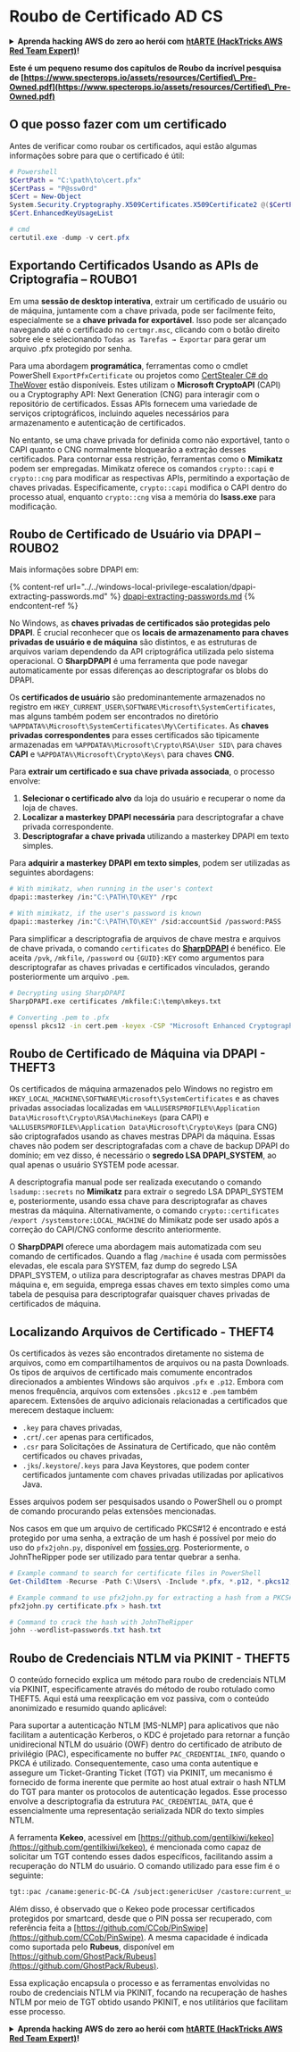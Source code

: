 # Roubo de Certificado AD CS

<details>

<summary><strong>Aprenda hacking AWS do zero ao herói com</strong> <a href="https://training.hacktricks.xyz/courses/arte"><strong>htARTE (HackTricks AWS Red Team Expert)</strong></a><strong>!</strong></summary>

Outras maneiras de apoiar o HackTricks:

* Se você deseja ver sua **empresa anunciada no HackTricks** ou **baixar o HackTricks em PDF**, verifique os [**PLANOS DE ASSINATURA**](https://github.com/sponsors/carlospolop)!
* Adquira o [**swag oficial PEASS & HackTricks**](https://peass.creator-spring.com)
* Descubra [**A Família PEASS**](https://opensea.io/collection/the-peass-family), nossa coleção exclusiva de [**NFTs**](https://opensea.io/collection/the-peass-family)
* **Junte-se ao** 💬 [**grupo Discord**](https://discord.gg/hRep4RUj7f) ou ao [**grupo telegram**](https://t.me/peass) ou **siga-me** no **Twitter** 🐦 [**@carlospolopm**](https://twitter.com/carlospolopm)**.**
* **Compartilhe seus truques de hacking enviando PRs para os** [**HackTricks**](https://github.com/carlospolop/hacktricks) e [**HackTricks Cloud**](https://github.com/carlospolop/hacktricks-cloud) repositórios do github.

</details>

**Este é um pequeno resumo dos capítulos de Roubo da incrível pesquisa de [https://www.specterops.io/assets/resources/Certified\_Pre-Owned.pdf](https://www.specterops.io/assets/resources/Certified\_Pre-Owned.pdf)**


## O que posso fazer com um certificado

Antes de verificar como roubar os certificados, aqui estão algumas informações sobre para que o certificado é útil:
```powershell
# Powershell
$CertPath = "C:\path\to\cert.pfx"
$CertPass = "P@ssw0rd"
$Cert = New-Object
System.Security.Cryptography.X509Certificates.X509Certificate2 @($CertPath, $CertPass)
$Cert.EnhancedKeyUsageList

# cmd
certutil.exe -dump -v cert.pfx
```
## Exportando Certificados Usando as APIs de Criptografia – ROUBO1

Em uma **sessão de desktop interativa**, extrair um certificado de usuário ou de máquina, juntamente com a chave privada, pode ser facilmente feito, especialmente se a **chave privada for exportável**. Isso pode ser alcançado navegando até o certificado no `certmgr.msc`, clicando com o botão direito sobre ele e selecionando `Todas as Tarefas → Exportar` para gerar um arquivo .pfx protegido por senha.

Para uma abordagem **programática**, ferramentas como o cmdlet PowerShell `ExportPfxCertificate` ou projetos como [CertStealer C# do TheWover](https://github.com/TheWover/CertStealer) estão disponíveis. Estes utilizam o **Microsoft CryptoAPI** (CAPI) ou a Cryptography API: Next Generation (CNG) para interagir com o repositório de certificados. Essas APIs fornecem uma variedade de serviços criptográficos, incluindo aqueles necessários para armazenamento e autenticação de certificados.

No entanto, se uma chave privada for definida como não exportável, tanto o CAPI quanto o CNG normalmente bloquearão a extração desses certificados. Para contornar essa restrição, ferramentas como o **Mimikatz** podem ser empregadas. Mimikatz oferece os comandos `crypto::capi` e `crypto::cng` para modificar as respectivas APIs, permitindo a exportação de chaves privadas. Especificamente, `crypto::capi` modifica o CAPI dentro do processo atual, enquanto `crypto::cng` visa a memória do **lsass.exe** para modificação.

## Roubo de Certificado de Usuário via DPAPI – ROUBO2

Mais informações sobre DPAPI em:

{% content-ref url="../../windows-local-privilege-escalation/dpapi-extracting-passwords.md" %}
[dpapi-extracting-passwords.md](../../windows-local-privilege-escalation/dpapi-extracting-passwords.md)
{% endcontent-ref %}

No Windows, as **chaves privadas de certificados são protegidas pelo DPAPI**. É crucial reconhecer que os **locais de armazenamento para chaves privadas de usuário e de máquina** são distintos, e as estruturas de arquivos variam dependendo da API criptográfica utilizada pelo sistema operacional. O **SharpDPAPI** é uma ferramenta que pode navegar automaticamente por essas diferenças ao descriptografar os blobs do DPAPI.

Os **certificados de usuário** são predominantemente armazenados no registro em `HKEY_CURRENT_USER\SOFTWARE\Microsoft\SystemCertificates`, mas alguns também podem ser encontrados no diretório `%APPDATA%\Microsoft\SystemCertificates\My\Certificates`. As **chaves privadas correspondentes** para esses certificados são tipicamente armazenadas em `%APPDATA%\Microsoft\Crypto\RSA\User SID\` para chaves **CAPI** e `%APPDATA%\Microsoft\Crypto\Keys\` para chaves **CNG**.

Para **extrair um certificado e sua chave privada associada**, o processo envolve:

1. **Selecionar o certificado alvo** da loja do usuário e recuperar o nome da loja de chaves.
2. **Localizar a masterkey DPAPI necessária** para descriptografar a chave privada correspondente.
3. **Descriptografar a chave privada** utilizando a masterkey DPAPI em texto simples.

Para **adquirir a masterkey DPAPI em texto simples**, podem ser utilizadas as seguintes abordagens:
```bash
# With mimikatz, when running in the user's context
dpapi::masterkey /in:"C:\PATH\TO\KEY" /rpc

# With mimikatz, if the user's password is known
dpapi::masterkey /in:"C:\PATH\TO\KEY" /sid:accountSid /password:PASS
```
Para simplificar a descriptografia de arquivos de chave mestra e arquivos de chave privada, o comando `certificates` do [**SharpDPAPI**](https://github.com/GhostPack/SharpDPAPI) é benéfico. Ele aceita `/pvk`, `/mkfile`, `/password` ou `{GUID}:KEY` como argumentos para descriptografar as chaves privadas e certificados vinculados, gerando posteriormente um arquivo `.pem`.
```bash
# Decrypting using SharpDPAPI
SharpDPAPI.exe certificates /mkfile:C:\temp\mkeys.txt

# Converting .pem to .pfx
openssl pkcs12 -in cert.pem -keyex -CSP "Microsoft Enhanced Cryptographic Provider v1.0" -export -out cert.pfx
```
## Roubo de Certificado de Máquina via DPAPI - THEFT3

Os certificados de máquina armazenados pelo Windows no registro em `HKEY_LOCAL_MACHINE\SOFTWARE\Microsoft\SystemCertificates` e as chaves privadas associadas localizadas em `%ALLUSERSPROFILE%\Application Data\Microsoft\Crypto\RSA\MachineKeys` (para CAPI) e `%ALLUSERSPROFILE%\Application Data\Microsoft\Crypto\Keys` (para CNG) são criptografados usando as chaves mestras DPAPI da máquina. Essas chaves não podem ser descriptografadas com a chave de backup DPAPI do domínio; em vez disso, é necessário o **segredo LSA DPAPI_SYSTEM**, ao qual apenas o usuário SYSTEM pode acessar.

A descriptografia manual pode ser realizada executando o comando `lsadump::secrets` no **Mimikatz** para extrair o segredo LSA DPAPI_SYSTEM e, posteriormente, usando essa chave para descriptografar as chaves mestras da máquina. Alternativamente, o comando `crypto::certificates /export /systemstore:LOCAL_MACHINE` do Mimikatz pode ser usado após a correção do CAPI/CNG conforme descrito anteriormente.

O **SharpDPAPI** oferece uma abordagem mais automatizada com seu comando de certificados. Quando a flag `/machine` é usada com permissões elevadas, ele escala para SYSTEM, faz dump do segredo LSA DPAPI_SYSTEM, o utiliza para descriptografar as chaves mestras DPAPI da máquina e, em seguida, emprega essas chaves em texto simples como uma tabela de pesquisa para descriptografar quaisquer chaves privadas de certificados de máquina.


## Localizando Arquivos de Certificado - THEFT4

Os certificados às vezes são encontrados diretamente no sistema de arquivos, como em compartilhamentos de arquivos ou na pasta Downloads. Os tipos de arquivos de certificado mais comumente encontrados direcionados a ambientes Windows são arquivos `.pfx` e `.p12`. Embora com menos frequência, arquivos com extensões `.pkcs12` e `.pem` também aparecem. Extensões de arquivo adicionais relacionadas a certificados que merecem destaque incluem:
- `.key` para chaves privadas,
- `.crt`/`.cer` apenas para certificados,
- `.csr` para Solicitações de Assinatura de Certificado, que não contêm certificados ou chaves privadas,
- `.jks`/`.keystore`/`.keys` para Java Keystores, que podem conter certificados juntamente com chaves privadas utilizadas por aplicativos Java.

Esses arquivos podem ser pesquisados usando o PowerShell ou o prompt de comando procurando pelas extensões mencionadas.

Nos casos em que um arquivo de certificado PKCS#12 é encontrado e está protegido por uma senha, a extração de um hash é possível por meio do uso do `pfx2john.py`, disponível em [fossies.org](https://fossies.org/dox/john-1.9.0-jumbo-1/pfx2john_8py_source.html). Posteriormente, o JohnTheRipper pode ser utilizado para tentar quebrar a senha.
```powershell
# Example command to search for certificate files in PowerShell
Get-ChildItem -Recurse -Path C:\Users\ -Include *.pfx, *.p12, *.pkcs12, *.pem, *.key, *.crt, *.cer, *.csr, *.jks, *.keystore, *.keys

# Example command to use pfx2john.py for extracting a hash from a PKCS#12 file
pfx2john.py certificate.pfx > hash.txt

# Command to crack the hash with JohnTheRipper
john --wordlist=passwords.txt hash.txt
```
## Roubo de Credenciais NTLM via PKINIT - THEFT5

O conteúdo fornecido explica um método para roubo de credenciais NTLM via PKINIT, especificamente através do método de roubo rotulado como THEFT5. Aqui está uma reexplicação em voz passiva, com o conteúdo anonimizado e resumido quando aplicável:

Para suportar a autenticação NTLM [MS-NLMP] para aplicativos que não facilitam a autenticação Kerberos, o KDC é projetado para retornar a função unidirecional NTLM do usuário (OWF) dentro do certificado de atributo de privilégio (PAC), especificamente no buffer `PAC_CREDENTIAL_INFO`, quando o PKCA é utilizado. Consequentemente, caso uma conta autentique e assegure um Ticket-Granting Ticket (TGT) via PKINIT, um mecanismo é fornecido de forma inerente que permite ao host atual extrair o hash NTLM do TGT para manter os protocolos de autenticação legados. Esse processo envolve a descriptografia da estrutura `PAC_CREDENTIAL_DATA`, que é essencialmente uma representação serializada NDR do texto simples NTLM.

A ferramenta **Kekeo**, acessível em [https://github.com/gentilkiwi/kekeo](https://github.com/gentilkiwi/kekeo), é mencionada como capaz de solicitar um TGT contendo esses dados específicos, facilitando assim a recuperação do NTLM do usuário. O comando utilizado para esse fim é o seguinte:
```bash
tgt::pac /caname:generic-DC-CA /subject:genericUser /castore:current_user /domain:domain.local
```
Além disso, é observado que o Kekeo pode processar certificados protegidos por smartcard, desde que o PIN possa ser recuperado, com referência feita a [https://github.com/CCob/PinSwipe](https://github.com/CCob/PinSwipe). A mesma capacidade é indicada como suportada pelo **Rubeus**, disponível em [https://github.com/GhostPack/Rubeus](https://github.com/GhostPack/Rubeus).

Essa explicação encapsula o processo e as ferramentas envolvidas no roubo de credenciais NTLM via PKINIT, focando na recuperação de hashes NTLM por meio de TGT obtido usando PKINIT, e nos utilitários que facilitam esse processo.

<details>

<summary><strong>Aprenda hacking AWS do zero ao herói com</strong> <a href="https://training.hacktricks.xyz/courses/arte"><strong>htARTE (HackTricks AWS Red Team Expert)</strong></a><strong>!</strong></summary>

Outras maneiras de apoiar o HackTricks:

* Se você deseja ver sua **empresa anunciada no HackTricks** ou **baixar o HackTricks em PDF**, verifique os [**PLANOS DE ASSINATURA**](https://github.com/sponsors/carlospolop)!
* Adquira o [**oficial PEASS & HackTricks swag**](https://peass.creator-spring.com)
* Descubra [**The PEASS Family**](https://opensea.io/collection/the-peass-family), nossa coleção exclusiva de [**NFTs**](https://opensea.io/collection/the-peass-family)
* **Junte-se ao** 💬 [**grupo Discord**](https://discord.gg/hRep4RUj7f) ou ao [**grupo telegram**](https://t.me/peass) ou **siga-me** no **Twitter** 🐦 [**@carlospolopm**](https://twitter.com/carlospolopm)**.**
* **Compartilhe seus truques de hacking enviando PRs para os repositórios** [**HackTricks**](https://github.com/carlospolop/hacktricks) e [**HackTricks Cloud**](https://github.com/carlospolop/hacktricks-cloud) do github.

</details>
